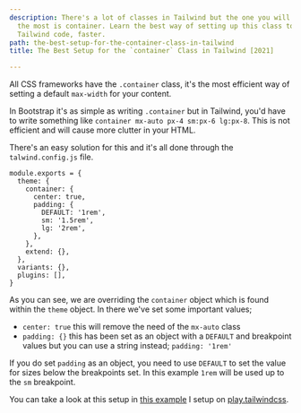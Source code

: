 ```yaml
---
description: There's a lot of classes in Tailwind but the one you will be writing
  the most is container. Learn the best way of setting up this class to write better
  Tailwind code, faster.
path: the-best-setup-for-the-container-class-in-tailwind
title: The Best Setup for the `container` Class in Tailwind [2021]

---
```

All CSS frameworks have the `.container` class, it's the most efficient way of setting a default `max-width` for your content.

In Bootstrap it's as simple as writing `.container` but in Tailwind, you'd have to write something like `container mx-auto px-4 sm:px-6 lg:px-8`. This is not efficient and will cause more clutter in your HTML.

There's an easy solution for this and it's all done through the `talwind.config.js` file.

    module.exports = {
      theme: {
        container: {
          center: true,
          padding: {
            DEFAULT: '1rem',
            sm: '1.5rem',
            lg: '2rem',
          },
        },
        extend: {},
      },
      variants: {},
      plugins: [],
    }

As you can see, we are overriding the `container` object which is found within the `theme` object. In there we've set some important values;

* `center: true` this will remove the need of the `mx-auto` class
* `padding: {}` this has been set as an object with a `DEFAULT` and breakpoint values but you can use a string instead; `padding: '1rem'`

If you do set `padding` as an object, you need to use `DEFAULT` to set the value for sizes below the breakpoints set. In this example `1rem` will be used up to the `sm` breakpoint.

You can take a look at this setup in [this example](https://play.tailwindcss.com/613aNBVMzD?layout=horizontal&size=2220x720&file=config "Tailwind container setup example") I setup on [play.tailwindcss](https://play.tailwindcss.com/ "Tailwind sandbox website").